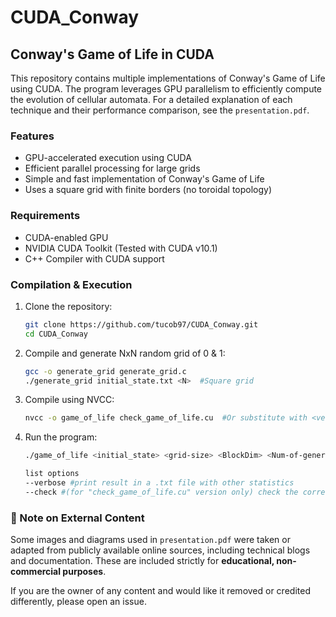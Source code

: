 # CUDA_Conway

## Conway's Game of Life in CUDA  

This repository contains multiple implementations of Conway's Game of Life using CUDA. The program leverages GPU parallelism to efficiently compute the evolution of cellular automata. For a detailed explanation of each technique and their performance comparison, see the
`presentation.pdf`.

### Features  
- GPU-accelerated execution using CUDA  
- Efficient parallel processing for large grids  
- Simple and fast implementation of Conway's Game of Life  
- Uses a square grid with finite borders (no toroidal topology)  

### Requirements  
- CUDA-enabled GPU  
- NVIDIA CUDA Toolkit  (Tested with CUDA v10.1)
- C++ Compiler with CUDA support  

### Compilation & Execution
1. Clone the repository:  
   ```bash
   git clone https://github.com/tucob97/CUDA_Conway.git
   cd CUDA_Conway
   ```
2. Compile and generate NxN random grid of 0 & 1:  
   ```bash
   gcc -o generate_grid generate_grid.c
   ./generate_grid initial_state.txt <N>  #Square grid
   ```
3. Compile using NVCC:  
   ```bash
   nvcc -o game_of_life check_game_of_life.cu  #Or substitute with <version_type>.cu  
   ```
4. Run the program:  
   ```bash
   ./game_of_life <initial_state> <grid-size> <BlockDim> <Num-of-generations> --options
   
   list options
   --verbose #print result in a .txt file with other statistics
   --check #(for "check_game_of_life.cu" version only) check the correctness of the result
   ```

### 📌 Note on External Content

Some images and diagrams used in `presentation.pdf` were taken or adapted from publicly available online sources, including technical blogs and documentation. These are included strictly for **educational, non-commercial purposes**.

If you are the owner of any content and would like it removed or credited differently, please open an issue.
